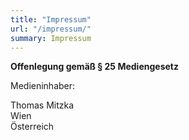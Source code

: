 ```yaml
---
title: "Impressum"
url: "/impressum/"
summary: Impressum
---
```


**Offenlegung gemäß § 25 Mediengesetz**

Medieninhaber:

Thomas Mitzka  
Wien  
Österreich